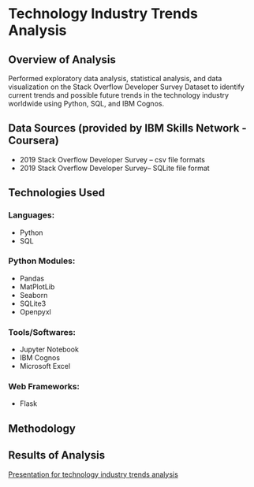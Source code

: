 # Technology Industry Trends Analysis
## Overview of Analysis
Performed exploratory data analysis, statistical analysis, and data visualization on the Stack Overflow Developer Survey Dataset to identify current trends and possible future trends in the technology industry worldwide using Python, SQL, and IBM Cognos.
## Data Sources (provided by IBM Skills Network - Coursera)
* 2019 Stack Overflow Developer Survey – csv file formats
* 2019 Stack Overflow Developer Survey– SQLite file format
## Technologies Used
### Languages:
* Python
* SQL
### Python Modules:
* Pandas 
* MatPlotLib
* Seaborn
* SQLite3
* Openpyxl
### Tools/Softwares:
* Jupyter Notebook
* IBM Cognos
* Microsoft Excel
### Web Frameworks:
* Flask
## Methodology

## Results of Analysis
[Presentation for technology industry trends analysis](technology_industry_trends_analysis.pptx)